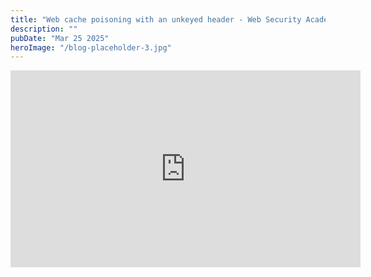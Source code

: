 ```yaml
---
title: "Web cache poisoning with an unkeyed header - Web Security Academy Lab Solution"
description: ""
pubDate: "Mar 25 2025"
heroImage: "/blog-placeholder-3.jpg"
---
```


<iframe width="560" height="315" src="https://www.youtube.com/embed/Kl778PJDBns?si=z2cu9XgbhRfVes39" title="YouTube video player" frameborder="0" allow="accelerometer; autoplay; clipboard-write; encrypted-media; gyroscope; picture-in-picture; web-share" referrerpolicy="strict-origin-when-cross-origin" allowfullscreen></iframe>
